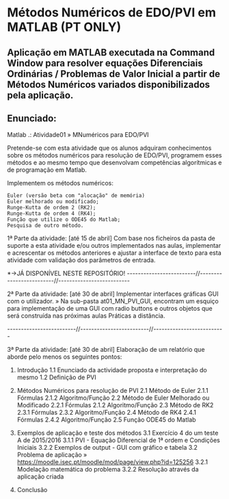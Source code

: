 # Métodos Numéricos de EDO/PVI em MATLAB (PT ONLY)

Aplicação em MATLAB executada na Command Window para resolver equações Diferenciais Ordinárias / Problemas de Valor Inicial a partir de Métodos Numéricos variados disponibilizados pela aplicação.
--

Enunciado:
--

Matlab .: Atividade01 » MNuméricos para EDO/PVI

Pretende-se com esta atividade que os alunos adquiram conhecimentos sobre
 os métodos numéricos para resolução de EDO/PVI, programem esses métodos e 
ao mesmo tempo que desenvolvam competências algorítmicas e de programação em Matlab.

Implementem os métodos numéricos:

    Euler (versão beta com "alocação" de memória)
    Euler melhorado ou modificado;
    Runge-Kutta de ordem 2 (RK2);
    Runge-Kutta de ordem 4 (RK4);
    Função que utilize o ODE45 do Matlab;
    Pesquisa de outro método.

1ª Parte da atividade: [até 15 de abril]
Com base nos ficheiros da pasta de suporte a esta atividade e/ou outros 
implementados nas aulas, implementar e acrescentar os métodos anteriores 
e ajustar a interface de texto para esta atividade com validação dos parâmetros
de entrada.

*->JÁ DISPONÍVEL NESTE REPOSITÓRIO!
-------------------------//-------------------------//--------------------------


2ª Parte da atividade: [até 30 de abril]
Implementar interfaces gráficas GUI com o utilizador.
» Na sub-pasta at01_MN_PVI_GUI, encontram um esquiço para implementação de uma GUI com radio buttons e outros objetos que será construída nas próximas aulas Práticas a distância.

-------------------------//-------------------------//--------------------------

3ª Parte da atividade: [até 30 de abril]
Elaboração de um relatório que aborde pelo menos os seguintes pontos:

1. Introdução
1.1 Enunciado da actividade proposta e interpretação do mesmo
1.2 Definição de PVI

2. Métodos Numéricos para resolução de PVI
2.1 Método de Euler
2.1.1 Fórmulas
2.1.2 Algoritmo/Função
2.2 Método de Euler Melhorado ou Modificado
2.2.1 Fórmulas
2.1.2 Algoritmo/Função
2.3 Método de RK2
2.3.1 Fórmulas
2.3.2 Algoritmo/Função
2.4 Método de RK4
2.4.1 Fórmulas
2.4.2 Algoritmo/Função
2.5 Função ODE45 do Matlab

3. Exemplos de aplicação e teste dos métodos
3.1 Exercício 4 do um teste A de 2015/2016
3.1.1 PVI - Equação Diferencial de 1ª ordem e Condições Iniciais
3.2.2 Exemplos de output - GUI com gráfico e tabela 
3.2 Problema de aplicação » https://moodle.isec.pt/moodle/mod/page/view.php?id=125256
3.2.1 Modelação matemática do problema
3.2.2 Resolução através da aplicação criada

4. Conclusão


